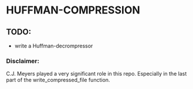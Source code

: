 # HUFFMAN-COMPRESSION


## TODO:
  * write a Huffman-decrompressor


### Disclaimer: 
C.J. Meyers played a very significant role in this repo. Especially in the last part of the write_compressed_file function.
